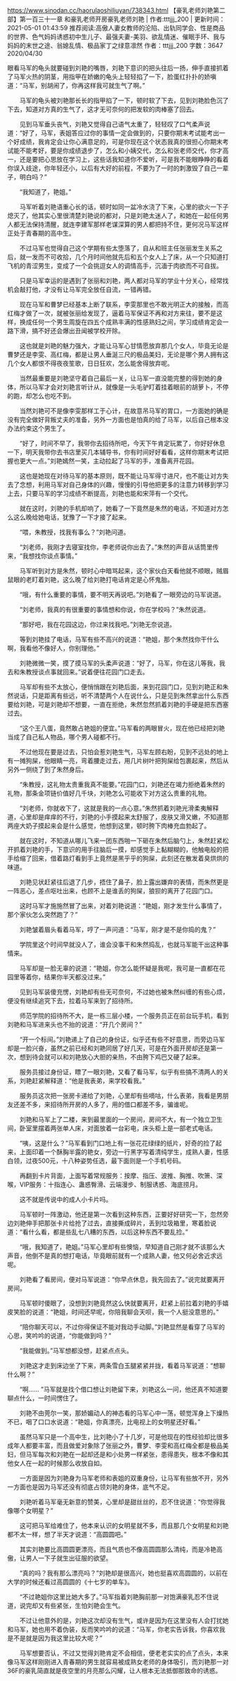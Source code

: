 https://www.sinodan.cc/haorulaoshiliuyan/738343.html
【豪乳老师刘艳第二部】第一百三十一章 和豪乳老师开房豪乳老师刘艳 | 作者:tttjjj_200 | 更新时间：2021-05-01 01:43:59
推荐阅读:高傲人妻女教师的沦陷、出轨同学会、性是商品的世界、色气妈妈诱惑初中生儿子、最强夫妻-美羽、欲乱情迷、催眠手环、我与妈妈的末世之途、翁媳乱情、极品家丁之绿意凛然
作者：tttjjj_200
字数：3647
2020/04/30

眼看马军的龟头就要碰到刘艳的嘴唇，刘艳下意识的把头往后一扬，伸手直接抓着了马军火热的阴茎，用指甲在娇嫩的龟头上轻轻掐了一下，脸蛋红扑扑的娇嗔道：“马军，别胡闹了，你再这样我可就生气了啊。”

　　马军的龟头被刘艳那长长的指甲掐了一下，顿时软了下去，见到刘艳脸色沉了下去，知道对方真的生气了，这才无可奈何的把发软的肉棒塞了回去。

　　见到马军垂头丧气，刘艳又觉得自己语气太重了，轻轻叹了口气柔声说道：“好了，马军，表姐答应过你的事情一定会做到的，只要你期末考试能考出一个好成绩，我肯定会让你心满意足的，可是你现在这个状态我真的很担心你期末考试能不能考好，要是你成绩退步了，怎么和小姨交代，怎么和张老师交代，你才高一，还是要把心思放在学习上，这些话我知道你不爱听，可是我不能眼睁睁的看着你误入歧途，你年轻还小，以后有大好的前程，不要为了一时的刺激毁了自己一辈子，明白吗？”

　　“我知道了，艳姐。”

　　马军听着刘艳语重心长的话，顿时如同一盆冷水浇了下来，心里的欲火一下子熄灭了，他其实心里很清楚刘艳说的都对，只是刘艳太迷人了，和她在一起任何男人都无法保持清醒，就连李建军那样老谋深算的男人都把持不住，更何况马军这样正处于青春期的高中生。

　　不过马军也觉得自己这个学期有些太堕落了，自从和班主任张丽发生关系之后，就一发而不可收拾，几个月时间他就先后和五个女人上了床，从一个只知道打飞机的青涩男生，变成了一个会挑逗女人的调情高手，沉湎于肉欲而不可自拔。

　　只是马军幸运的是遇到了张丽和刘艳，两人都对马军的学业十分关心，经常找机会敲打他，才没有让马军完全放任自流，一错再错。

　　现在马军和曹梦已经基本上断了联系，李雯那里也不敢光明正大的接触，而高红梅才做了一次，就被张丽给发现了，逼着马军保证不再和对方来往，要不是这样，换成任何一个男生周旋在四五个成熟丰满的性感熟妇之间，学习成绩肯定会一路下滑，搞不好还会爆出丑闻被学校开除。

　　这也就是刘艳的魅力强大，才能让马军心甘情愿放弃那几个女人，毕竟无论是曹梦还是李雯、高红梅，都是让男人垂涎三尺的极品美妇，无论是哪个男人拥有这几个女人都恨不得夜夜笙歌，日日狂欢，怎么能舍得放弃呢。

　　当然最重要是刘艳坚守着自己最后一关，让马军一直没能完整的得到她的身体，所以马军才会对刘艳言听计从，就像是一头毛驴盯着挂着眼前的胡萝卜，不停的跑，却怎么也吃不到。

　　当然刘艳可不是像李雯那样工于心计，在故意吊马军的胃口，一方面她的确是没有完全做好背叛丈夫的准备，另外一方面也是怕真的给了马军，以后自己根本没办法约束这个男生了。

　　“好了，时间不早了，我带你去招待所吧，今天下午肯定玩累了，你好好休息一下，明天我带你去书店里买几本辅导书，你有时间好好看看，这样你期末考试把握也更大一点。”刘艳嫣然一笑，主动拉起了马军的手，准备离开花园。

　　这也是她现在对待马军的基本原则，既不能让马军得寸进尺，也不能让对方失去了念想，利用马军对自己身体的兴趣，慢慢的引导他把更多的注意力转移到学习上去，只要马军的学习成绩不断提高，刘艳也能和宋萍有一个交代。

　　就在这时，刘艳的手机却响了，她看了一下竟然是朱然的电话，不知道对方怎么这么晚给她电话，犹豫了一下才接了起来。

　　“喂，朱教授，找我有事么？”刘艳问道。

　　“刘老师，我刚才去寝室找你，李老师说你出去了。”朱然的声音从话筒里传来，“我想找你谈点事情。”

　　马军听到对方是朱然，顿时心中暗骂起来，这个家伙白天看他就不顺眼，贼眉鼠眼的老盯着刘艳，这么晚了给刘艳打电话肯定是心怀鬼胎。

　　“哦，有什么重要的事情，要不明天再说吧。”刘艳看了一眼旁边的马军说道。

　　“刘老师，我真的有很重要的事情想和你说，你在学校吗？”朱然说道。

　　“那好吧，我在花园这边，你过来找我吧。”刘艳无奈说道。

　　等到刘艳挂了电话，马军有些不高兴的说道：“艳姐，那个朱然找你干什么啊，我看他不像好人，你别理他。”

　　刘艳微微一笑，摸了摸马军的头柔声说道：“好了，马军，你在这儿等我，我去和朱教授谈点事就回来。”说着便往花园门口走去。

　　马军却有些不太放心，便悄悄跟在刘艳后面，来到花园门口，见到刘艳正和朱然说话，只是距离有些远，听不清楚两个人在说什么，只是见到朱然拿出什么东西要给刘艳，可是刘艳却不想要，一直在拒绝，朱然忽然抓着刘艳的手硬是把东西塞过去。

　　“这个王八蛋，竟然敢占艳姐的便宜。”马军看的两眼冒火，现在他已经把刘艳当成了自己私人物品，哪个男人碰都不行。

　　不过他现在要是过去，只怕会惹刘艳生气，马军左顾右盼，见到不远处的地上有一摊狗屎，他眼睛一亮，弯着腰走过去，用几片树叶把狗屎给包裹起来，然后从另外一侧绕了到了朱然身后。

　　“朱教授，这礼物太贵重我真不能要。”花园门口，刘艳还在竭力拒绝着朱然的礼物，那条金项链价值好几千块，刘艳怎么可能收下对方这么贵重的礼物。

　　“刘老师，你就收下了，这就是我的一点心意。”朱然抓着刘艳光滑柔夷解释道，心里却是痒痒的不行，刘艳的小手摸起来太舒服了，皮肤又滑又嫩，不知道那两座大奶子摸起来会是什么感觉，他想到这里，顿时胯下肉棒充血勃起了。

　　就在这时，不知道从哪儿飞来一团东西啪一下砸在朱然后脑勺上，朱然赶紧松开抓着刘艳的手，下意识的用手往脑后一摸，却感觉手上黏糊糊的，他触电般的把手给缩了回来，借着路灯看到手上竟然是黑乎乎的狗屎，此刻还在散发着臭烘烘的味道。

　　刘艳见状赶紧往后退了几步，捂住了鼻子，脸上露出嫌弃的表情，而朱然更是一阵恶心，差点呕吐出来，也顾不上是谁丢的狗屎，狼狈的离开了花园门口。

　　这时马军才施施然冒了出来，对着刘艳说道：“艳姐，刚才发生什么事情了，那个家伙怎么突然跑了？”

　　刘艳皱着眉头看着马军，哼了一声问道：“马军，刚才是不是你捣的鬼？”

　　学院里这个时间早就没人了，谁会没事干和朱然捣乱，也就马军能干出这种事情来。

　　马军却是一脸无辜的说道：“艳姐，你怎么能怀疑是我呢，我可是一直都在花园里等着你，结果你半天都没过来。”

　　见到马军装傻充愣，刘艳却有些无可奈何，不过她也被朱然纠缠的有些心烦，便没有继续追究下去，拉着马军来到了招待所。

　　师范学院的招待所不大，是一栋三层小楼，一个服务员正在前台玩手机，看到刘艳和马军进来头也不抬的说道：“开几个房间？”

　　“开一个标间。”刘艳递上了自己的身份证，似乎还有些不好意思，而旁边马军却是一脸兴奋，虽然之前已经和刘艳同居了好几天，可是在外面开房却还是第一次，想到待会就可以和刘艳放心大胆的亲热，不由胯下鸡巴又硬了起来。

　　服务员接过身份证，瞟了一眼刘艳，又看了看马军，似乎有些搞不清两人的关系，刘艳赶紧解释道：“他是我表弟，来学校看我。”

　　服务员这次把一张房卡递给了刘艳，心里却有些嘀咕，什么表弟，我看是男朋友还差不多，来招待所开房的人多了，用的借口都差不多，骗谁呢。

　　刘艳和马军上了二楼，来到最里面的一个房间，房间不大，有一个独立卫生间，卧室里摆着两张单人床，对面放着一台彩电，床头柜上是一部老式电话。

　　“咦，这是什么？”马军看到门口地上有一张花花绿绿的纸片，好奇的捡了起来，上面印着一个酥胸半露的艳女，旁边一行黑字写着清纯学生，成熟人妻，性感白领，过夜500元，十八种姿势任选，最下面则是一个手机号码。

　　再翻到卡片背面，上面写着常规服务：按摩、指压、波推、胸推、吹箫、深喉，VIP服务：十指连心、蛊惑臀滑、云端漫步、制服诱惑、海底捞月。

　　这不就是传说中的成人小卡片吗。

　　马军顿时一阵激动，他还是第一次看到这种东西，正要好好研究一下，忽然旁边刘艳伸手把那张卡片给抢了过去，直接撕成碎片，丢到垃圾箱里，寒着脸说道：“看什么看，都是些乱七八糟的东西，以后这种东西不要乱捡。”

　　“哦，我知道了，艳姐。”马军心里却有些懊恼，早知道自己刚才就不该那么大声音，他倒不是真的想打电话，毕竟眼前就有一个成熟人妻，他又何必舍近求远呢。

　　刘艳看了看房间，便对马军说道：“你早点休息，我先回去了。”说完就要离开房间。

　　马军顿时傻眼了，没想到刘艳竟然这么快就要离开，赶紧上前拉着刘艳的手嬉皮笑脸的说道：“艳姐，时间还早呢，你陪我聊会天呗，我一个人挺没意思的。”

　　“陪你聊天可以，不过你得保证不能对我动手动脚。”刘艳显然是看穿了马军的心思，笑吟吟的说道，“你能做到吗？”

　　“我能做到。”马军想都没想，赶紧点点头。

　　刘艳这才走到床边坐了下来，两条雪白玉腿紧紧并拢，看着马军说道：“想聊什么啊？”

　　“啊…… ”马军就是找个借口想让刘艳留下来，刘艳这么一问，他还真不知道要聊点什么，一时间愣住了。

　　刘艳不由莞尔一笑，那娇媚动人的神态看的马军心中一荡，顿觉浑身上下燥热不已，咽了口口水说道：“艳姐，你真漂亮，比电视上的女明星还好看。”

　　虽然马军只是一个高中生，比刘艳小了十几岁，可是他现在的性经验却比很多成年人都要丰富，而且做爱对象除了张丽之外，曹梦、李雯和高红梅全都是极品美妇，但马军每次和刘艳在一起却还是和小处男一样紧张，患得患失，根本不像和其他女人在一起的时候那么收放自如。

　　一方面是因为刘艳身为马军老师和表姐的双重身份，让马军有些放不开，另外一方面也是因为马军还没有彻底占领刘艳的身体，底气不足。

　　刘艳听着马军毫无新意的赞美，心里却是甜丝丝的，忍不住说道：“你觉得我像哪个女明星？”

　　这可把马军给难住了，他本来认识的女明星就不多，而且那几个女明星和刘艳都不太一样，想了半天才说道：“高圆圆吧。”

　　其实刘艳要比高圆圆更漂亮，而且气质也不像高圆圆那么清纯，而是冷艳高傲，让男人一下子就生出征服的欲望。

　　“真的吗？我有那么漂亮吗？”刘艳却是很高兴，她也挺喜欢高圆圆的，以前在大学的时候还看过高圆圆的《十七岁的单车》。

　　“不过艳姐你这里比她大多了。”马军指着刘艳胸前那一对饱满豪乳忍不住说道，说完却又有些紧张，生怕刘艳会生气。

　　不过让他意外的是，刘艳这次却没有生气，或许是因为在这里没有人会打扰她和马军，她也用不着伪装，反而笑吟吟的说道：“马军，你老实告诉我，你喜欢我是不是就是因为我这里比较大呢？”

　　马军想要否认，不过又觉得刘艳肯定不会相信，便老老实实的点了点头，本来像马军这样刚刚进入青春期的男生就容易被成熟女老师的身体吸引，而刘艳那一对36F的豪乳简直就是夜空里的月亮那么闪耀，让人根本无法抵御那致命的诱惑。